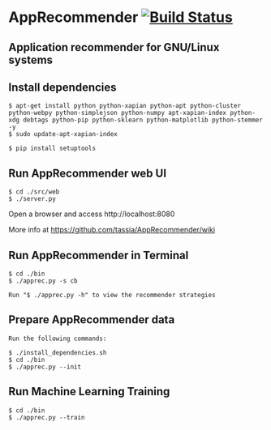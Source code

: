 AppRecommender [![Build Status](https://gitlab.com/AppRecommender/AppRecommender/badges/master/build.svg)](https://gitlab.com/AppRecommender/AppRecommender/builds)
===============================================================
Application recommender for GNU/Linux systems
---------------------------------------------------------------

Install dependencies
---------------------

    $ apt-get install python python-xapian python-apt python-cluster python-webpy python-simplejson python-numpy apt-xapian-index python-xdg debtags python-pip python-sklearn python-matplotlib python-stemmer -y
    $ sudo update-apt-xapian-index

    $ pip install setuptools


Run AppRecommender web UI
--------------------------

    $ cd ./src/web
    $ ./server.py

Open a browser and access http://localhost:8080

More info at https://github.com/tassia/AppRecommender/wiki


Run AppRecommender in Terminal
------------------------------

    $ cd ./bin
    $ ./apprec.py -s cb

    Run "$ ./apprec.py -h" to view the recommender strategies


Prepare AppRecommender data
---------------------------

    Run the following commands:

    $ ./install_dependencies.sh
    $ cd ./bin
    $ ./apprec.py --init


Run Machine Learning Training
----------------------------

    $ cd ./bin
    $ ./apprec.py --train
